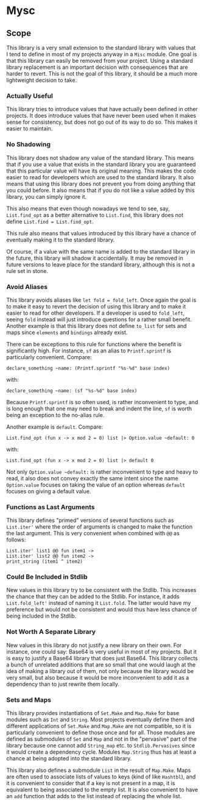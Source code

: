 # Mysc

## Scope

This library is a very small extension to the standard library with
values that I tend to define in most of my projects anyway in a `Misc`
module. One goal is that this library can easily be removed from your
project. Using a standard library replacement is an important decision
with consequences that are harder to revert. This is not the goal of
this library, it should be a much more lightweight decision to take.

### Actually Useful

This library tries to introduce values that have actually been defined
in other projects. It does introduce values that have never been used
when it makes sense for consistency, but does not go out of its way to
do so. This makes it easier to maintain.

### No Shadowing

This library does not shadow any value of the standard library. This
means that if you use a value that exists in the standard library you
are guaranteed that this particular value will have its original
meaning. This makes the code easier to read for developers which are
used to the standard library. It also means that using this library
does not prevent you from doing anything that you could before.
It also means that if you do not like a value added by this library,
you can simply ignore it.

This also means that even though nowadays we tend to see, say,
`List.find_opt` as a better alternative to `List.find`, this library
does not define `List.find = List.find_opt`.

This rule also means that values introduced by this library have a
chance of eventually making it to the standard library.

Of course, if a value with the same name is added to the standard
library in the future, this library will shadow it accidentally. It
may be removed in future versions to leave place for the standard
library, although this is not a rule set in stone.

### Avoid Aliases

This library avoids aliases like `let fold = fold_left`. Once again
the goal is to make it easy to revert the decision of using this
library and to make it easier to read for other developers. If a
developer is used to `fold_left`, seeing `fold` instead will just
introduce questions for a rather small benefit. Another example is
that this library does not define `to_list` for sets and maps since
`elements` and `bindings` already exist.

There can be exceptions to this rule for functions where the benefit
is significantly high. For instance, `sf` as an alias to
`Printf.sprintf` is particularly convenient. Compare:
```
declare_something ~name: (Printf.sprintf "%s-%d" base index)
```
with:
```
declare_something ~name: (sf "%s-%d" base index)
```
Because `Printf.sprintf` is so often used, is rather inconvenient to
type, and is long enough that one may need to break and indent the
line, `sf` is worth being an exception to the no-alias rule.

Another example is `default`. Compare:
```
List.find_opt (fun x -> x mod 2 = 0) list |> Option.value ~default: 0
```
with:
```
List.find_opt (fun x -> x mod 2 = 0) list |> default 0
```
Not only `Option.value ~default:` is rather inconvenient to type and
heavy to read, it also does not convey exactly the same intent since
the name `Option.value` focuses on taking the value of an option
whereas `default` focuses on giving a default value.

### Functions as Last Arguments

This library defines "primed" versions of several functions such as
`List.iter'` where the order of arguments is changed to make the
function the last argument. This is very convenient when combined
with `@@` as follows:
```
List.iter' list1 @@ fun item1 ->
List.iter' list2 @@ fun item2 ->
print_string (item1 ^ item2)
```

### Could Be Included in Stdlib

New values in this library try to be consistent with the Stdlib.
This increases the chance that they can be added to the Stdlib.
For instance, it adds `List.fold_left'` instead of naming it `List.fold`.
The latter would have my preference but would not be consistent
and would thus have less chance of being included in the Stdlib.

### Not Worth A Separate Library

New values in this library do not justify a new library on their own.
For instance, one could say: Base64 is very useful in most of my
projects. But it is easy to justify a Base64 library that does just
Base64. This library collects a bunch of unrelated additions that are
so small that one would laugh at the idea of making a library out of
them, not only because the library would be very small, but also
because it would be more inconvenient to add it as a dependency than
to just rewrite them locally.

### Sets and Maps

This library provides instantiations of `Set.Make` and `Map.Make` for
base modules such as `Int` and `String`. Most projects eventually
define them and different applications of `Set.Make` and `Map.Make`
are not compatible, so it is particularly convenient to define those
once and for all. Those modules are defined as submodules of `Set` and
`Map` and not in the "pervasive" part of the library because one
cannot add `String_map` etc. to `Stdlib.Pervasives` since it would
create a dependency cycle. Modules `Map.String` thus has at least a
chance at being adopted into the standard library.

This library also defines a submodule `List` in the result of
`Map.Make`. Maps are often used to associate lists of values to keys
(kind of like `Hashtbl`), and it is convenient to consider that if a
key is not present in a map, it is equivalent to being associated to
the empty list. It is also convenient to have an `add` function that
adds to the list instead of replacing the whole list.
